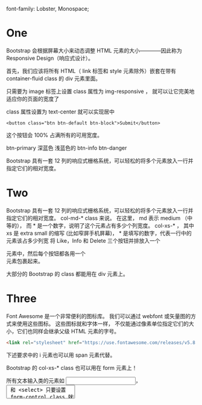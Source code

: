 font-family: Lobster, Monospace;
# One
Bootstrap 会根据屏幕大小来动态调整 HTML 元素的大小————因此称为 Responsive Design（响应式设计）。

首先，我们应该将所有 HTML（ link 标签和 style 元素除外）嵌套在带有 container-fluid class 的 div 元素里面。

只需要为 image 标签上设置 class 属性为 img-responsive ， 就可以让它完美地适应你的页面的宽度了

class 属性设置为 text-center 就可以实现居中


```
<button class="btn btn-default btn-block">Submit</button>
```
这个按钮会 100% 占满所有的可用宽度。

btn-primary 深蓝色 
浅蓝色的 btn-info
btn-danger

Bootstrap 具有一套 12 列的响应式栅格系统，可以轻松的将多个元素放入一行并指定它们的相对宽度。
# Two

Bootstrap 具有一套 12 列的响应式栅格系统，可以轻松的将多个元素放入一行并指定它们的相对宽度。
col-md-* class 来说。 在这里， md 表示 medium （中等的）， 而 * 是一个数字，说明了这个元素占有多少个列宽度。
col-xs-* ， 其中 xs 是 extra small 的缩写 (比如窄屏手机屏幕)， * 是填写的数字，代表一行中的元素该占多少列宽
将 Like，Info 和 Delete 三个按钮并排放入一个 <div class="row"> 元素中，然后每个按钮都各用一个 <div class="col-xs-4"> 元素包裹起来。

 大部分的 Bootstrap 的 class 都能用在 div 元素上。

# Three
Font Awesome 是一个非常便利的图标库。 我们可以通过 webfont 或矢量图的方式来使用这些图标。 这些图标就和字体一样， 不仅能通过像素单位指定它们的大小，它们也同样会继承父级 HTML 元素的字号。

```html
<link rel="stylesheet" href="https://use.fontawesome.com/releases/v5.8.1/css/all.css" integrity="sha384-50oBUHEmvpQ+1lW4y57PTFmhCaXp0ML5d60M1M7uH2+nqUivzIebhndOJK28anvf" crossorigin="anonymous">
```

下述要求中的 i 元素也可以用 span 元素代替。

Bootstrap 的 col-xs-* class 也可以用在 form 元素上！

所有文本输入类的元素如 <input>，<textarea> 和 <select> 只要设置 .form-control class 就会占满100%的宽度。

Bootstrap 有一个叫作 well 的 class，作用是使界面更具层次感。

并不是所有 class 属性都需要有对应的 CSS 样式。 有时候我们设置 class 只是为了更方便地在 jQuery 中选中这些元素。